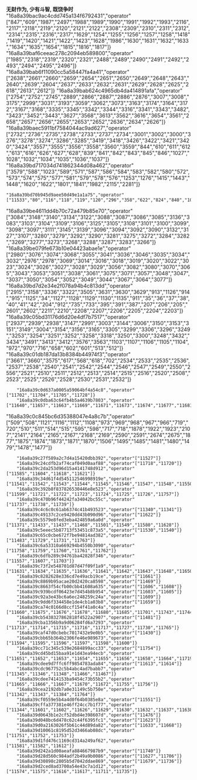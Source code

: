 
**无财作为, 少有斗智, 既饶争时**
"16a8a39bac9ac4cdd745a134f6792431","operator"["847","609","1987","2497","1988","1989","1990","1991","1992","1993","2116","2117","2118","2119","2120","2121","2122","2308","2309","2310","2311","2312","2314","2315","2316","2317","1629","1254","1255","1256","1257","1258","1418","1419","1420","1421","1422","1423","1628","1986","1630","1631","1632","1633","1634","1635","1654","1815","1816","1817"]}
"16a8a39baf6ceeac278c2094eb589800","operator"["1985","2318","2319","2320","2321","2488","2489","2490","2491","2492","2493","2494","2495","2496"]}
"16a8a39bab6f11090cc5a58447fa4a41","operator"["2638","2661","2660","2659","2654","2651","2650","2649","2648","2643","2640","2639","2604","2637","2633","2632","2631","2629","2628","2625","2618","2613","2612"]}
"16a8a39bab624c4965db4da414891afa","operator"["2754","2752","2745","2889","2866","2887","2886","2876","3007","3008","3175","2999","3031","3193","3059","3062","3073","3163","3174","3164","3172","3167","3168","3335","3345","3342","3344","3316","3341","3343","3482","3423","3452","3443","3627","3568","3613","3562","3616","3654","3561","2658","2657","2656","2655","2653","2652","2636","2634","2626"]}
"16a8a39baec5911bf7584044ac9ad627","operator"["2732","2736","2735","2738","2733","2737","2734","3001","3002","3000","3276","3278","3274","3286","3285","3419","3418","3426","3422","3421","3420","3424","3557","3555","3556","3558","3560","3559","844","610","611","612","613","616","626","627","628","839","841","842","843","845","846","1027","1028","1032","1034","1035","1036","1037"]}
"16a8a39bd717034d741862344d08a462","operator"["3579","588","1023","589","571","587","586","584","583","582","580","572","573","574","575","577","581","579","578","576","1253","1276","1415","1443","1448","1620","1622","1801","1841","1982","2115","2281"]}

    "16a8a39bd70b945d9aee50d49e1a1a75","operator"["11533","80","116","118","119","120","296","358","622","824","840","1022","1284","1623","1624"]}

"16a8a39be4611dd4b70c72a479b85e70","operator"["3084","3148","3140","3134","3122","3088","3087","3086","3085","3136","3083","3103","3104","3109","3106","3125","3105","3108","3101","3100","3099","3098","3097","3111","3145","3139","3096","3094","3092","3090","3132","3127","3107","3280","3279","3292","3290","3281","3275","3272","3284","3282","3269","3277","3273","3268","3288","3287","3283","3266"]}
"16a8a39be079fe673b10e04423abae1e","operator"["2980","3076","3074","3068","3055","3041","3036","3046","3035","3034","3032","2976","2978","3069","3014","3016","3018","3019","3020","3022","3023","3024","3026","3027","3028","3029","3056","3082","3080","3070","3065","3043","3053","3051","3038","3061","3075","3071","3057","3048","3047","3037","3050","3054","3052","3049","3044","3067","3064","3077"]}
"16a8a39bd7d2e34e2f078a94b4c813dd","operator"["2915","3158","3336","3322","3505","3631","3630","3629","913","1126","914","915","1125","34","1127","1128","1129","1130","1135","911","35","36","37","38","40","41","42","204","912","735","733","395","391","387","207","206","205","2601","2602","2211","2210","2208","2207","2206","2205","2204","2203"]}
"16a8a39c05bd31176d6d20e4df7b7517","operator"["2937","2939","2938","3147","2991","3003","3144","3006","3150","3153","3151","3149","3004","3154","3156","3165","3305","3299","3306","3296","3249","3253","3254","3251","3252","3258","3318","3250","3300","3248","3432","3434","3491","3413","3412","3576","3563","1103","1107","1106","1105","1104","972","970","716","658","602","601","513","512"]}
"16a8a39c01db187da13b8384b44974f3","operator"["3661","3660","3575","617","568","618","702","2534","2533","2535","2536","2537","2538","2540","2541","2542","2544","2546","2547","2549","2550","2556","2521","2510","2511","2512","2513","2514","2515","2516","2520","2508","2523","2525","2526","2528","2530","2531","2532"]}

        "16a8a39c0d637a0005a59064bf4a54c8","operator"["11702","11704","11705","11728"]}
        "16a8a39c0dba63c64fb4b5a4639b7803","operator"["11640","11657","11663","11669","11671","11673","11674","11677","11681","11682","11683","11684","11700"]}
"16a8a39c0c845bc6d35388047e4a8c7b","operator"["509","508","1121","1116","1112","1108","973","969","968","967","966","719","720","510","511","514","515","595","598","717","718","1878","1922","1923","2107","2141","2164","2165","2167","2168","2169","2590","2591","2674","2675","1877","1875","1874","1873","1871","1870","1506","1495","1485","1481","1480","1479","1478","1477"]}

        "16a8a39c27f589a2c7d4a15420dbb392","operator"["11527"]}
        "16a8a39c24cdfb2af74caf049d0aaf88","operator"["11718","11720"]}
        "16a8a39c2da253d96d15a4141748d912","operator"["11585","11604","11618","11621"]}
        "16a8a39c34d61f4d545112546998919e","operator"["11541","11542","11543","11544","11545","11546","11547","11548","11550"]}
        "16a8a39c392b8f837826530446e8e523","operator"["11599","11721","11722","11723","11724","11725","11726","11757"]}
        "16a8a39c470b96f44242fa34042bc55c","operator"["11737","11738","11739"]}
        "16a8a39c4c6c0c61ab6374c41b493523","operator"["11340","11341"]}
        "16a8a39c49137c2ce9420dd43b090d96","operator"["11622"]}
        "16a8a39c5579e8fed3eba424859a6a0d","operator"["11371","11433","11437","11468","11501","11549","11580","11628"]}
        "16a8a39c5eeec5b87713f53451c873a5","operator"["11530","11540"]}
        "16a8a39c65c0cbe672f7be94814ad382","operator"["11483","11729","11731","11763"]}
        "16a8a39c6a53310a669294b4550b3090","operator"["11758","11759","11760","11761","11762"]}
        "16a8a39c6dfb289c94761ba42828f346","operator"["11557","11607","11703"]}
        "16a8a39c73f2e548701d87d47f09f1a9","operator"["11631","11634","11635","11636","11641","11642","11643","11648","11650"]}
        "16a8a39c8282628e336cd7e49acb19ce","operator"["11661"]}
        "16a8a39c8869b95acae20d2420ca8598","operator"["11469"]}
        "16a8a39c8663f54cfb00cbb41608a635","operator"["11606","11608"]}
        "16a8a39c939bcdf06423e7d454b8b954","operator"["11603","11605"]}
        "16a8a39c92a3e43bc6a6ec248259c24a","operator"["11609"]}
        "16a8a39c9dd6f334458e1de4cb1a03b8","operator"["11659"]}
        "16a8a39ca74c0166d8ccf154f41a0c4a","operator"["11660","11675","11676","11678","11680","11685","11701","11743","11744","11745","11746","11747","11748","11749","11750"]}
        "16a8a39cb5438327862818f4522a2907","operator"["11481"]}
        "16a8a39cba1356b9a9d06284fd6a7293","operator"["11713","11714","11715","11716","11717","11727","11730","11765"]}
        "16a8a39caf47d0cbebc7017432e9e0b5","operator"["11430"]}
        "16a8a39cbb65b364b2306fe46e989673","operator"["11594","11595","11596","11597","11598","11600"]}
        "16a8a39cc71c345c539e2684899acc33","operator"["11754"]}
        "16a8a39cd45bd15baa91e1d43ea94ecb","operator"["11651","11652","11653","11654","11655","11656","11658","11664","11719","11732"]}
        "16a8a39cdee9d7ffc6ff9854783ada84","operator"["11613","11614"]}
        "16a8a39cdc967752c5b4abc4ad7babb7","operator"["11345","11346","11348","11466","11467"]}
        "16a8a39cdee7414153ba9454c73b55b2","operator"["11665","11666","11667","11670","11672","11755","11756"]}
        "16a8a39cea2192db7a0e31149c5b750e","operator"["11342","11343","11384","11764"]}
        "16a8a39cf0559e5b4a4d0f64b0385e8a","operator"["11551"]}
        "16a8a39cffa377381e46ff24cc7b1f77","operator"["11344","11601","11602","11626","11629","11630","11632","11637","11638","11639","11662","11712"]}
        "16a8a39d0643b1e2cf52dbd4e398607d","operator"["11476"]}
        "16a8a39d048bc6d478c62c44f6395fc1","operator"["11623"]}
        "16a8a39d0a2163026f5b61c44d89da82","operator"["11633","11668"]}
        "16a8a39d10061c8195d52d3466ab08dc","operator"["11751","11752","11753"]}
        "16a8a39d1fd476c1169cd314a249af62","operator"["11581","11582","11612"]}
        "16a8a39d242a1d00aeafa884667987b9","operator"["11740"]}
        "16a8a39d28d560c984adf2b49a9b0086","operator"["11627","11706"]}
        "16a8a39d30898c2805b5d7042ddae869","operator"["11679","11736"]}
        "16a8a39d2ced8ad3700a54e43c7a1d12","operator"["11574","11575","11616","11617","11711","11735"]}